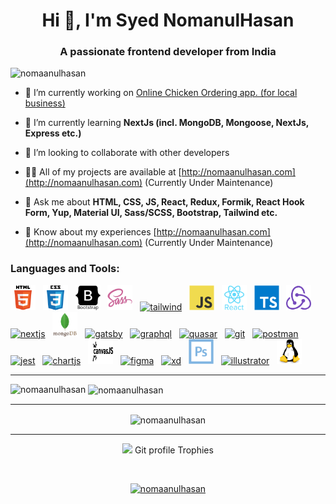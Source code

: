 <h1 align="center">Hi 👋, I'm Syed NomanulHasan</h1>
<h3 align="center">A passionate frontend developer from India</h3>

<p align="left"> <img src="https://komarev.com/ghpvc/?username=nomaanulhasan&label=Profile%20views&color=0e75b6&style=flat" alt="nomaanulhasan" /> </p>

<!-- <p align="left"> <a href="https://twitter.com/nomaanulhasan" target="blank"><img src="https://img.shields.io/twitter/follow/nomaanulhasan?logo=twitter&style=for-the-badge" alt="nomaanulhasan" /></a> </p> -->

- 🔭 I’m currently working on [Online Chicken Ordering app. (for local business)](https://chicken-shop.vercel.app/)

- 🌱 I’m currently learning **NextJs (incl. MongoDB, Mongoose, NextJs, Express etc.)**

- 👯 I’m looking to collaborate with other developers

- 👨‍💻 All of my projects are available at [http://nomaanulhasan.com](http://nomaanulhasan.com) (Currently Under Maintenance)

- 💬 Ask me about **HTML, CSS, JS, React, Redux, Formik, React Hook Form, Yup, Material UI, Sass/SCSS, Bootstrap, Tailwind etc.**

- 📄 Know about my experiences [http://nomaanulhasan.com](http://nomaanulhasan.com) (Currently Under Maintenance) 

<!-- <h3 align="left">Connect with me:</h3>
<p align="left">
<a href="https://twitter.com/nomaanulhasan" target="blank"><img align="center" src="https://raw.githubusercontent.com/rahuldkjain/github-profile-readme-generator/master/src/images/icons/Social/twitter.svg" alt="nomaanulhasan" height="30" width="40" /></a>
<a href="https://linkedin.com/in/nomaanulhasan" target="blank"><img align="center" src="https://raw.githubusercontent.com/rahuldkjain/github-profile-readme-generator/master/src/images/icons/Social/linked-in-alt.svg" alt="nomaanulhasan" height="30" width="40" /></a>
<a href="https://instagram.com/nomaanulhasan" target="blank"><img align="center" src="https://raw.githubusercontent.com/rahuldkjain/github-profile-readme-generator/master/src/images/icons/Social/instagram.svg" alt="nomaanulhasan" height="30" width="40" /></a>
<a href="https://www.youtube.com/c/nomaanulhasan" target="blank"><img align="center" src="https://raw.githubusercontent.com/rahuldkjain/github-profile-readme-generator/master/src/images/icons/Social/youtube.svg" alt="nomaanulhasan" height="30" width="40" /></a>
</p> -->

<h3 align="left">Languages and Tools:</h3>
<p align="left"> <a href="https://www.w3.org/html/" target="_blank" rel="noreferrer"><img src="https://raw.githubusercontent.com/devicons/devicon/master/icons/html5/html5-original-wordmark.svg" alt="html5" width="40" height="40"/></a> &nbsp; <a href="https://www.w3schools.com/css/" target="_blank" rel="noreferrer"><img src="https://raw.githubusercontent.com/devicons/devicon/master/icons/css3/css3-original-wordmark.svg" alt="css3" width="40" height="40"/></a> &nbsp; <a href="https://getbootstrap.com" target="_blank" rel="noreferrer"><img src="https://raw.githubusercontent.com/devicons/devicon/master/icons/bootstrap/bootstrap-plain-wordmark.svg" alt="bootstrap" width="40" height="40"/></a> &nbsp; <a href="https://sass-lang.com" target="_blank" rel="noreferrer"><img src="https://raw.githubusercontent.com/devicons/devicon/master/icons/sass/sass-original.svg" alt="sass" width="40" height="40"/></a> &nbsp; <a href="https://tailwindcss.com/" target="_blank" rel="noreferrer"><img src="https://www.vectorlogo.zone/logos/tailwindcss/tailwindcss-icon.svg" alt="tailwind" width="40" height="40"/></a> &nbsp; <a href="https://developer.mozilla.org/en-US/docs/Web/JavaScript" target="_blank" rel="noreferrer"><img src="https://raw.githubusercontent.com/devicons/devicon/master/icons/javascript/javascript-original.svg" alt="javascript" width="40" height="40"/></a> &nbsp; <a href="https://reactjs.org/" target="_blank" rel="noreferrer"><img src="https://raw.githubusercontent.com/devicons/devicon/master/icons/react/react-original-wordmark.svg" alt="react" width="40" height="40"/></a> &nbsp; <a href="https://www.typescriptlang.org/" target="_blank" rel="noreferrer"><img src="https://raw.githubusercontent.com/devicons/devicon/master/icons/typescript/typescript-original.svg" alt="typescript" width="40" height="40"/></a> &nbsp; <a href="https://redux.js.org" target="_blank" rel="noreferrer"><img src="https://raw.githubusercontent.com/devicons/devicon/master/icons/redux/redux-original.svg" alt="redux" width="40" height="40"/></a> &nbsp; <a href="https://nextjs.org/" target="_blank" rel="noreferrer"><img src="https://cdn.worldvectorlogo.com/logos/nextjs-2.svg" alt="nextjs" width="40" height="40"/></a> &nbsp; <a href="https://www.mongodb.com/" target="_blank" rel="noreferrer"><img src="https://raw.githubusercontent.com/devicons/devicon/master/icons/mongodb/mongodb-original-wordmark.svg" alt="mongodb" width="40" height="40"/></a> &nbsp; <a href="https://www.gatsbyjs.com/" target="_blank" rel="noreferrer"> <img src="https://www.vectorlogo.zone/logos/gatsbyjs/gatsbyjs-icon.svg" alt="gatsby" width="40" height="40"/></a> &nbsp; <a href="https://graphql.org" target="_blank" rel="noreferrer"><img src="https://www.vectorlogo.zone/logos/graphql/graphql-icon.svg" alt="graphql" width="40" height="40"/></a> &nbsp; <a href="https://quasar.dev/" target="_blank" rel="noreferrer"><img src="https://cdn.quasar.dev/logo/svg/quasar-logo.svg" alt="quasar" width="40" height="40"/></a> &nbsp; <a href="https://git-scm.com/" target="_blank" rel="noreferrer"><img src="https://www.vectorlogo.zone/logos/git-scm/git-scm-icon.svg" alt="git" width="40" height="40"/></a> &nbsp; <a href="https://postman.com" target="_blank" rel="noreferrer"><img src="https://www.vectorlogo.zone/logos/getpostman/getpostman-icon.svg" alt="postman" width="40" height="40"/></a> &nbsp; <a href="https://jestjs.io" target="_blank" rel="noreferrer"><img src="https://www.vectorlogo.zone/logos/jestjsio/jestjsio-icon.svg" alt="jest" width="40" height="40"/></a> &nbsp; <a href="https://www.chartjs.org" target="_blank" rel="noreferrer"><img src="https://www.chartjs.org/media/logo-title.svg" alt="chartjs" width="40" height="40"/></a> &nbsp; <a href="https://canvasjs.com" target="_blank" rel="noreferrer"><img src="https://raw.githubusercontent.com/Hardik0307/Hardik0307/master/assets/canvasjs-charts.svg" alt="canvasjs" width="40" height="40"/></a> &nbsp; <a href="https://www.figma.com/" target="_blank" rel="noreferrer"><img src="https://www.vectorlogo.zone/logos/figma/figma-icon.svg" alt="figma" width="40" height="40"/></a> &nbsp; <a href="https://www.adobe.com/products/xd.html" target="_blank" rel="noreferrer"><img src="https://cdn.worldvectorlogo.com/logos/adobe-xd.svg" alt="xd" width="40" height="40"/></a> &nbsp; <a href="https://www.photoshop.com/en" target="_blank" rel="noreferrer"><img src="https://raw.githubusercontent.com/devicons/devicon/master/icons/photoshop/photoshop-line.svg" alt="photoshop" width="40" height="40"/></a> &nbsp; <a href="https://www.adobe.com/in/products/illustrator.html" target="_blank" rel="noreferrer"><img src="https://www.vectorlogo.zone/logos/adobe_illustrator/adobe_illustrator-icon.svg" alt="illustrator" width="40" height="40"/></a> &nbsp; <a href="https://www.linux.org/" target="_blank" rel="noreferrer"><img src="https://raw.githubusercontent.com/devicons/devicon/master/icons/linux/linux-original.svg" alt="linux" width="40" height="40"/></a> </p>

<hr />

<p><img align="left" src="https://github-readme-stats.vercel.app/api/top-langs?username=nomaanulhasan&show_icons=true&locale=en&layout=compact&theme=chartreuse-dark" alt="nomaanulhasan" /></p>

<p>&nbsp;<img align="center" src="https://github-readme-stats.vercel.app/api?username=nomaanulhasan&show_icons=true&locale=en&theme=chartreuse-dark" alt="nomaanulhasan" /></p>

<hr />

<p align="center"><img align="center" src="https://github-readme-streak-stats.herokuapp.com/?user=nomaanulhasan&theme=chartreuse-dark" alt="nomaanulhasan" /></p>

<hr />

<p align="center"><img src="https://media.giphy.com/media/QaMcXSekUWx7aogAUr/giphy.gif" width="30" />&nbsp;Git profile Trophies</p>
<br />
<p align="center"> <a href="https://github.com/nomaanulhasan"><img src="https://github-profile-trophy.vercel.app/?username=nomaanulhasan&margin-w=10&margin-h=10&theme=onedark" alt="nomaanulhasan" /></a> </p>
